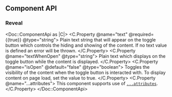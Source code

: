 ## Component API

### Reveal

<Doc::ComponentApi as |C|>
  <C.Property @name="text" @required={{true}} @type="string">
    Plain text string that will appear on the toggle button which controls the hiding and showing of the content. If no text value is defined an error will be thrown.
  </C.Property>
  <C.Property @name="textWhenOpen" @type="string">
    Plain text which displays on the toggle button while the content is displayed.
  </C.Property>
  <C.Property @name="isOpen" @default="false" @type="boolean">
    Toggles the visibility of the content when the toggle button is interacted with. To display content on page load, set the value to true.
  </C.Property>
  <C.Property @name="...attributes">
    This component supports use of [`...attributes`](https://guides.emberjs.com/release/in-depth-topics/patterns-for-components/#toc_attribute-ordering).
  </C.Property>
</Doc::ComponentApi>
